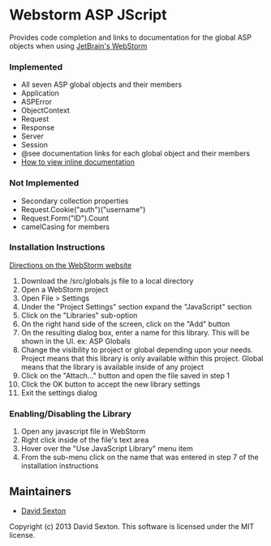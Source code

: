 # Webstorm ASP JScript

Provides code completion and links to documentation for the global ASP objects when using [JetBrain's WebStorm](http://www.jetbrains.com/webstorm/)

### Implemented
* All seven ASP global objects and their members
 * Application
 * ASPError
 * ObjectContext
 * Request
 * Response
 * Server
 * Session
* @see documentation links for each global object and their members
 * [How to view inline documentation](http://www.jetbrains.com/webstorm/webhelp/viewing-inline-documentation.html)

### Not Implemented
* Secondary collection properties
 * Request.Cookie("auth")("username")
 * Request.Form("ID").Count
* camelCasing for members

### Installation Instructions

[Directions on the WebStorm website](http://www.jetbrains.com/webstorm/webhelp/configuring-javascript-libraries.html#configure)


1. Download the /src/globals.js file to a local directory
2. Open a WebStorm project
3. Open File > Settings
4. Under the "Project Settings" section expand the "JavaScript" section
5. Click on the "Libraries" sub-option
6. On the right hand side of the screen, click on the "Add" button
7. On the resulting dialog box, enter a name for this library.  This will be shown in the UI. ex: ASP Globals
8. Change the visibility to project or global depending upon your needs.  Project means that this library is only available within this project.  Global means that the library is available inside of any project
9. Click on the "Attach..." button and open the file saved in step 1
10. Click the OK button to accept the new library settings
11. Exit the settings dialog

### Enabling/Disabling the Library

1. Open any javascript file in WebStorm
2. Right click inside of the file's text area
3. Hover over the "Use JavaScript Library" menu item
4. From the sub-menu click on the name that was entered in step 7 of the installation instructions

## Maintainers

* [David Sexton](mailto:code@dbsexton.com)

Copyright (c) 2013 David Sexton. This software is licensed under the MIT license.
